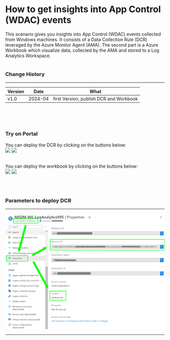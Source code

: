 # How to get insights into App Control (WDAC) events

This scenario gives you insights into App Control (WDAC) events collected from Windows machines. It consists of a Data Collection Rule (DCR) leveraged by the Azure Monitor Agent (AMA). The second part is a Azure Workbook which visualize data, collected by the AMA and stored to a Log Analytics Workspace.
<br />
<br />
### Change History
---

| Version | Date  | What |
| ------------- |-----| -----|
| v1.0|2024-04| first Version, publish DCR and Workbook |

<br /><br /><br />

### Try on Portal
You can deploy the DCR by clicking on the buttons below:<br />
<a href="https://portal.azure.com/#create/Microsoft.Template/uri/https%3A%2F%2Fraw.githubusercontent.com/microsoft/AzureMonitorCommunity/master/Scenarios/How%20to%20get%20insights%20into%20App%20Control%20(WDAC)%20events/DCR-WDAC.json" target="_blank"><img src="https://aka.ms/deploytoazurebutton"/></a>
<a href="https://portal.azure.com/#create/Microsoft.Template/uri/https%3A%2F%2Fraw.githubusercontent.com/microsoft/AzureMonitorCommunity/master/Scenarios/How%20to%20get%20insights%20into%20App%20Control%20(WDAC)%20events/DCR-WDAC.json" target="_blank"><img src="https://aka.ms/deploytoazuregovbutton"/></a>

<br />
You can deploy the workbook by clicking on the buttons below:<br />
<a href="https://portal.azure.com/#create/Microsoft.Template/uri/https%3A%2F%2Fraw.githubusercontent.com/microsoft/AzureMonitorCommunity/master/Scenarios/How%20to%20get%20insights%20into%20App%20Control%20(WDAC)%20events/workbook.json" target="_blank"><img src="https://aka.ms/deploytoazurebutton"/></a>
<a href="https://portal.azure.com/#create/Microsoft.Template/uri/https%3A%2F%2Fraw.githubusercontent.com/microsoft/AzureMonitorCommunity/master/Scenarios/How%20to%20get%20insights%20into%20App%20Control%20(WDAC)%20events/workbook.json" target="_blank"><img src="https://aka.ms/deploytoazuregovbutton"/></a>

<br /><br />
### Parameters to deploy DCR
** **
![Log Analytics ResID and Location](./picture/LogAnalytics.png)
** **
